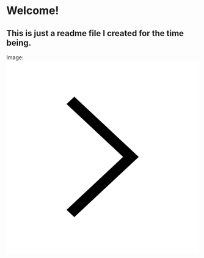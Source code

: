 # Welcome!

## This is just a readme file I created for the time being.

Image:
	![Coding icon.](/assets/images/211607_right_arrow_icon.png)
